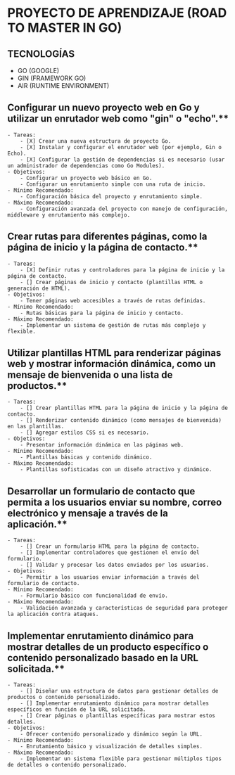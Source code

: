 # PROYECTO DE APRENDIZAJE (ROAD TO MASTER IN GO)

## TECNOLOGÍAS

- GO (GOOGLE)
- GIN (FRAMEWORK GO)
- AIR (RUNTIME ENVIRONMENT)

## Configurar un nuevo proyecto web en Go y utilizar un enrutador web como "gin" o "echo".**
    - Tareas:
        - [X] Crear una nueva estructura de proyecto Go.
        - [X] Instalar y configurar el enrutador web (por ejemplo, Gin o Echo).
        - [X] Configurar la gestión de dependencias si es necesario (usar un administrador de dependencias como Go Modules).
    - Objetivos:
        - Configurar un proyecto web básico en Go.
        - Configurar un enrutamiento simple con una ruta de inicio.
    - Mínimo Recomendado:
        - Configuración básica del proyecto y enrutamiento simple.
    - Máximo Recomendado:
        - Configuración avanzada del proyecto con manejo de configuración, middleware y enrutamiento más complejo.
## Crear rutas para diferentes páginas, como la página de inicio y la página de contacto.**
    - Tareas:
        - [X] Definir rutas y controladores para la página de inicio y la página de contacto.
        - [] Crear páginas de inicio y contacto (plantillas HTML o generación de HTML).
    - Objetivos:
        - Tener páginas web accesibles a través de rutas definidas.
    - Mínimo Recomendado:
        - Rutas básicas para la página de inicio y contacto.
    - Máximo Recomendado:
        - Implementar un sistema de gestión de rutas más complejo y flexible.
## Utilizar plantillas HTML para renderizar páginas web y mostrar información dinámica, como un mensaje de bienvenida o una lista de productos.**
    - Tareas:
        - [] Crear plantillas HTML para la página de inicio y la página de contacto.
        - [] Renderizar contenido dinámico (como mensajes de bienvenida) en las plantillas.
        - [] Agregar estilos CSS si es necesario.
    - Objetivos:
        - Presentar información dinámica en las páginas web.
    - Mínimo Recomendado:
        - Plantillas básicas y contenido dinámico.
    - Máximo Recomendado:
        - Plantillas sofisticadas con un diseño atractivo y dinámico.
## Desarrollar un formulario de contacto que permita a los usuarios enviar su nombre, correo electrónico y mensaje a través de la aplicación.**
    - Tareas:
        - [] Crear un formulario HTML para la página de contacto.
        - [] Implementar controladores que gestionen el envío del formulario.
        - [] Validar y procesar los datos enviados por los usuarios.
    - Objetivos:
        - Permitir a los usuarios enviar información a través del formulario de contacto.
    - Mínimo Recomendado:
        - Formulario básico con funcionalidad de envío.
    - Máximo Recomendado:
        - Validación avanzada y características de seguridad para proteger la aplicación contra ataques.
## Implementar enrutamiento dinámico para mostrar detalles de un producto específico o contenido personalizado basado en la URL solicitada.**
    - Tareas:
        - [] Diseñar una estructura de datos para gestionar detalles de productos o contenido personalizado.
        - [] Implementar enrutamiento dinámico para mostrar detalles específicos en función de la URL solicitada.
        - [] Crear páginas o plantillas específicas para mostrar estos detalles.
    - Objetivos:
        - Ofrecer contenido personalizado y dinámico según la URL.
    - Mínimo Recomendado:
        - Enrutamiento básico y visualización de detalles simples.
    - Máximo Recomendado:
        - Implementar un sistema flexible para gestionar múltiplos tipos de detalles o contenido personalizado.
